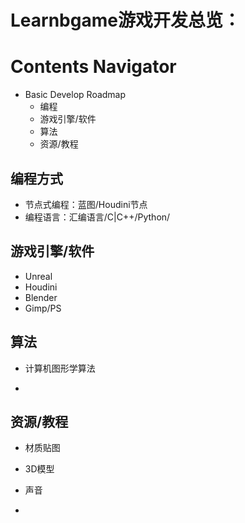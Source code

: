 #	Learnbgame游戏开发总览：

# Contents Navigator

-	Basic Develop Roadmap
	-	编程
	-	游戏引擎/软件
	-	算法
	-	资源/教程

## 编程方式

*	节点式编程：蓝图/Houdini节点
*	编程语言：汇编语言/C|C++/Python/

##	游戏引擎/软件

*	Unreal
*	Houdini
*	Blender
*	Gimp/PS

##	算法

*	计算机图形学算法


*

##	资源/教程

*	材质贴图

*	3D模型

*	声音

*	